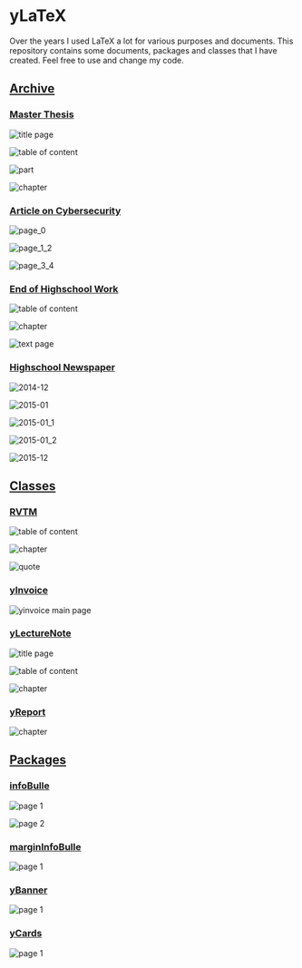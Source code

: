 # yLaTeX

Over the years I used LaTeX a lot for various purposes and documents.
This repository contains some documents, packages and classes that I have created.
Feel free to use and change my code.

## [Archive](./archive)

### [Master Thesis](./archive/master_thesis/)

![title page](./archive/master_thesis/screenshots/title.png)

![table of content](./archive/master_thesis/screenshots/toc.png)

![part](./archive/master_thesis/screenshots/part.png)

![chapter](./archive/master_thesis/screenshots/chapter.png)

### [Article on Cybersecurity](./archive/article_on_cybersecurity/)

![page_0](./archive/article_on_cybersecurity/screenshots/page_0.png)

![page_1_2](./archive/article_on_cybersecurity/screenshots/page_1_2.png)

![page_3_4](./archive/article_on_cybersecurity/screenshots/page_3_4.png)

### [End of Highschool Work](./archive/end_of_highschool_work/)

![table of content](./archive/end_of_highschool_work/screenshots/toc.png)

![chapter](./archive/end_of_highschool_work/screenshots/chapter.png)

![text page](./archive/end_of_highschool_work/screenshots/text.png)

### [Highschool Newspaper](./archive/highschool_newspaper/)

![2014-12](./archive/highschool_newspaper/screenshots/2014-12.png)

![2015-01](./archive/highschool_newspaper/screenshots/2015-01.png)

![2015-01_1](./archive/highschool_newspaper/screenshots/2015-01_1.png)

![2015-01_2](./archive/highschool_newspaper/screenshots/2015-01_2.png)

![2015-12](./archive/highschool_newspaper/screenshots/2015-12.png)

## [Classes](./classes/)

### [RVTM](./classes/rvtm/)

![table of content](./classes/rvtm/screenshots/toc.png)

![chapter](./classes/rvtm/screenshots/chapter.png)

![quote](./classes/rvtm/screenshots/quote.png)

### [yInvoice](./classes/yinvoice/)

![yinvoice main page](./classes/yinvoice/screenshots/main.png)

### [yLectureNote](./classes/ylecturenote/)

![title page](./classes/ylecturenote/screenshots/title.png)

![table of content](./classes/ylecturenote/screenshots/toc.png)

![chapter](./classes/ylecturenote/screenshots/chapter.png)

### [yReport](./classes/yreport/)

![chapter](./classes/yreport/screenshots/chapter.png)

## [Packages](./pkgs/)

### [infoBulle](./pkgs/infoBulle/)

![page 1](./pkgs/infoBulle/screenshots/1.png)

![page 2](./pkgs/infoBulle/screenshots/2.png)

### [marginInfoBulle](./pkgs/marginInfoBulle/)

![page 1](./pkgs/marginInfoBulle/screenshots/1.png)

### [yBanner](./pkgs/ybanner/)

![page 1](./pkgs/ybanner/screenshots/1.png)

### [yCards](./pkgs/ycards/)

![page 1](./pkgs/ycards/screenshots/1.png)

